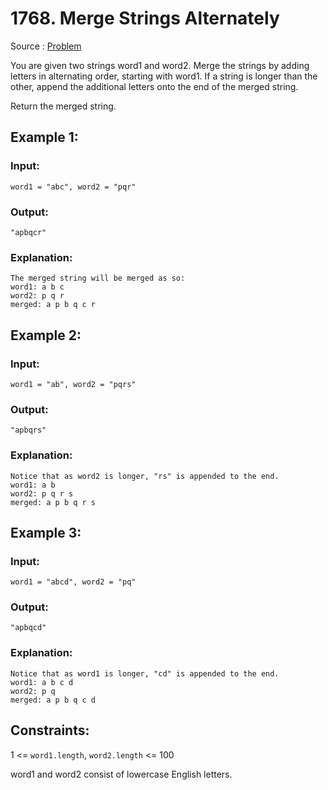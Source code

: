 # 1768. Merge Strings Alternately

Source : [Problem](https://leetcode.com/problems/merge-strings-alternately)

You are given two strings word1 and word2. Merge the strings by adding letters in alternating order, starting with word1. If a string is longer than the other, append the additional letters onto the end of the merged string.

Return the merged string.

## Example 1:

### Input:

    word1 = "abc", word2 = "pqr"

### Output:

    "apbqcr"

### Explanation:

    The merged string will be merged as so:
    word1: a b c
    word2: p q r
    merged: a p b q c r

## Example 2:

### Input:

    word1 = "ab", word2 = "pqrs"

### Output:

    "apbqrs"

### Explanation:

    Notice that as word2 is longer, "rs" is appended to the end.
    word1: a b
    word2: p q r s
    merged: a p b q r s

## Example 3:

### Input:

    word1 = "abcd", word2 = "pq"

### Output:

    "apbqcd"

### Explanation:

    Notice that as word1 is longer, "cd" is appended to the end.
    word1: a b c d
    word2: p q
    merged: a p b q c d

## Constraints:

1 <= `word1.length`, `word2.length` <= 100

word1 and word2 consist of lowercase English letters.
